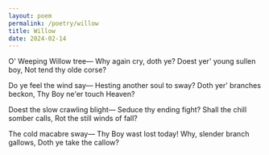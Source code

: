```yaml
---
layout: poem
permalink: /poetry/willow
title: Willow
date: 2024-02-14
---
```

O' Weeping Willow tree—
Why again cry, doth ye?
Doest yer' young sullen boy,
Not tend thy olde corse?

Do ye feel the wind say—
Hesting another soul to sway?
Doth yer' branches beckon,
Thy Boy ne'er touch Heaven?

Doest the slow crawling blight—
Seduce thy ending fight?
Shall the chill somber calls,
Rot the still winds of fall?

The cold macabre sway—
Thy Boy wast lost today!
Why, slender branch gallows,
Doth ye take the callow?